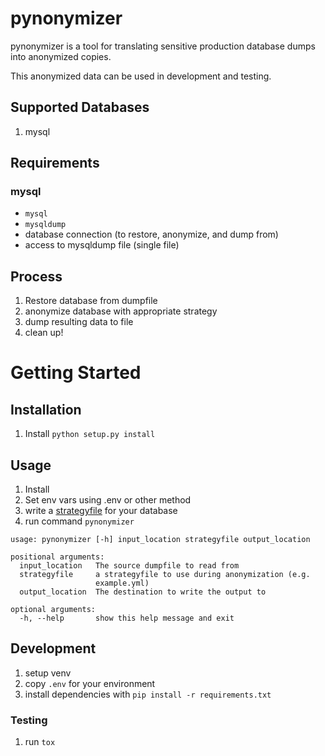 # pynonymizer

pynonymizer is a tool for translating sensitive production database dumps into anonymized copies.

This anonymized data can be used in development and testing.
## Supported Databases
1. mysql

## Requirements
### mysql
* `mysql`
* `mysqldump`
* database connection (to restore, anonymize, and dump from)
* access to mysqldump file (single file)

## Process
1. Restore database from dumpfile
1. anonymize database with appropriate strategy
1. dump resulting data to file
1. clean up!

# Getting Started

## Installation
1. Install `python setup.py install`

## Usage
1. Install
1. Set env vars using .env or other method
1. write a [strategyfile](/doc/strategyfiles.md) for your database
1. run command `pynonymizer`
```
usage: pynonymizer [-h] input_location strategyfile output_location

positional arguments:
  input_location   The source dumpfile to read from
  strategyfile     a strategyfile to use during anonymization (e.g.
                   example.yml)
  output_location  The destination to write the output to

optional arguments:
  -h, --help       show this help message and exit
```


## Development
1. setup venv
1. copy `.env` for your environment
2. install dependencies with `pip install -r requirements.txt`

### Testing
1. run `tox`
